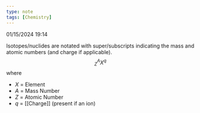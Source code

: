 ```yaml
---
type: note
tags: [Chemistry]
---
```

01/15/2024 19:14

  

Isotopes/nuclides are notated with super/subscripts indicating the mass and atomic numbers (and charge if applicable).
$$
^A_ZX^q
$$
where
- $X$ = Element
- $A$ = Mass Number
- $Z$ = Atomic Number
- $q$ = [[Charge]] (present if an ion)